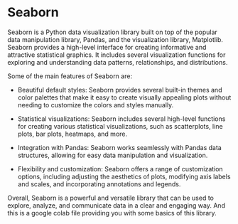 # Seaborn

Seaborn is a Python data visualization library built on top of the popular data manipulation library, Pandas, and the visualization library, Matplotlib. Seaborn provides a high-level interface for creating informative and attractive statistical graphics. It includes several visualization functions for exploring and understanding data patterns, relationships, and distributions.

Some of the main features of Seaborn are:

* Beautiful default styles: Seaborn provides several built-in themes and color palettes that make it easy to create visually appealing plots without needing to customize the colors and styles manually.

* Statistical visualizations: Seaborn includes several high-level functions for creating various statistical visualizations, such as scatterplots, line plots, bar plots, heatmaps, and more.

* Integration with Pandas: Seaborn works seamlessly with Pandas data structures, allowing for easy data manipulation and visualization.

* Flexibility and customization: Seaborn offers a range of customization options, including adjusting the aesthetics of plots, modifying axis labels and scales, and incorporating annotations and legends.

Overall, Seaborn is a powerful and versatile library that can be used to explore, analyze, and communicate data in a clear and engaging way. And this is a google colab file providing you with some basics of this library.
